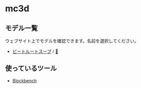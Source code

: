 # mc3d

## モデル一覧

ウェブサイト上でモデルを確認できます。名前を選択してください。

- [ビートルートスープ](https://s7a.dev/mc3d/?beetroot_soup/beetroot_soup.gltf) / [:eyes:](beetroot_soup)

## 使っているツール

- [Blockbench](https://www.blockbench.net)
